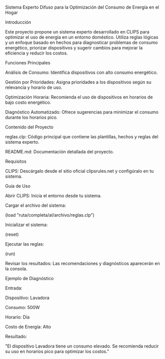 Sistema Experto Difuso para la Optimización del Consumo de Energía en el Hogar

Introducción

Este proyecto propone un sistema experto desarrollado en CLIPS para optimizar el uso de energía en un entorno doméstico. Utiliza reglas lógicas y un enfoque basado en hechos para diagnosticar problemas de consumo energético, priorizar dispositivos y sugerir cambios para mejorar la eficiencia y reducir los costos.

Funciones Principales

Análisis de Consumo: Identifica dispositivos con alto consumo energético.

Gestión por Prioridades: Asigna prioridades a los dispositivos según su relevancia y horario de uso.

Optimización Horaria: Recomienda el uso de dispositivos en horarios de bajo costo energético.

Diagnóstico Automatizado: Ofrece sugerencias para minimizar el consumo durante los horarios pico.

Contenido del Proyecto

reglas.clp: Código principal que contiene las plantillas, hechos y reglas del sistema experto.

README.md: Documentación detallada del proyecto.

Requisitos

CLIPS: Descárgalo desde el sitio oficial clipsrules.net y configúralo en tu sistema.

Guía de Uso

Abrir CLIPS: Inicia el entorno desde tu sistema.

Cargar el archivo del sistema:

(load "ruta/completa/al/archivo/reglas.clp")

Inicializar el sistema:

(reset)

Ejecutar las reglas:

(run)

Revisar los resultados: Las recomendaciones y diagnósticos aparecerán en la consola.

Ejemplo de Diagnóstico

Entrada:

Dispositivo: Lavadora

Consumo: 500W

Horario: Día

Costo de Energía: Alto

Resultado:

"El dispositivo Lavadora tiene un consumo elevado. Se recomienda reducir su uso en horarios pico para optimizar los costos."

